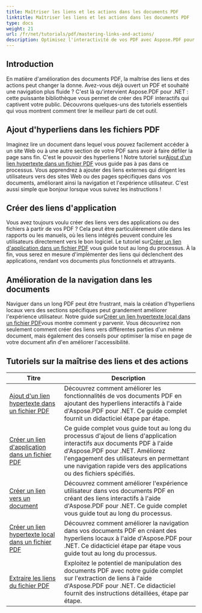 ```yaml
---
title: Maîtriser les liens et les actions dans les documents PDF
linktitle: Maîtriser les liens et les actions dans les documents PDF
type: docs
weight: 21
url: /fr/net/tutorials/pdf/mastering-links-and-actions/
description: Optimisez l'interactivité de vos PDF avec Aspose.PDF pour .NET. Découvrez comment ajouter des hyperliens et améliorer la navigation grâce à nos tutoriels étape par étape.
---
```

## Introduction

En matière d'amélioration des documents PDF, la maîtrise des liens et des actions peut changer la donne. Avez-vous déjà ouvert un PDF et souhaité une navigation plus fluide ? C'est là qu'intervient Aspose.PDF pour .NET : cette puissante bibliothèque vous permet de créer des PDF interactifs qui captivent votre public. Découvrons quelques-uns des tutoriels essentiels qui vous montrent comment tirer le meilleur parti de cet outil.

## Ajout d'hyperliens dans les fichiers PDF
 Imaginez lire un document dans lequel vous pouvez facilement accéder à un site Web ou à une autre section de votre PDF sans avoir à faire défiler la page sans fin. C'est le pouvoir des hyperliens ! Notre tutoriel sur[Ajout d'un lien hypertexte dans un fichier PDF](./adding-hyperlink/) vous guide pas à pas dans ce processus. Vous apprendrez à ajouter des liens externes qui dirigent les utilisateurs vers des sites Web ou des pages spécifiques dans vos documents, améliorant ainsi la navigation et l'expérience utilisateur. C'est aussi simple que bonjour lorsque vous suivez les instructions !

## Créer des liens d'application
 Vous avez toujours voulu créer des liens vers des applications ou des fichiers à partir de vos PDF ? Cela peut être particulièrement utile dans les rapports ou les manuels, où les liens intégrés peuvent conduire les utilisateurs directement vers le bon logiciel. Le tutoriel sur[Créer un lien d'application dans un fichier PDF](./creating-application-link/) vous guide tout au long du processus. À la fin, vous serez en mesure d'implémenter des liens qui déclenchent des applications, rendant vos documents plus fonctionnels et attrayants.

## Amélioration de la navigation dans les documents
 Naviguer dans un long PDF peut être frustrant, mais la création d'hyperliens locaux vers des sections spécifiques peut grandement améliorer l'expérience utilisateur. Notre guide sur[Créer un lien hypertexte local dans un fichier PDF](./creating-local-hyperlink/)vous montre comment y parvenir. Vous découvrirez non seulement comment créer des liens vers différentes parties d'un même document, mais également des conseils pour optimiser la mise en page de votre document afin d'en améliorer l'accessibilité.

## Tutoriels sur la maîtrise des liens et des actions
| Titre | Description |
| --- | --- | 
| [Ajout d'un lien hypertexte dans un fichier PDF](./adding-hyperlink/) | Découvrez comment améliorer les fonctionnalités de vos documents PDF en ajoutant des hyperliens interactifs à l'aide d'Aspose.PDF pour .NET. Ce guide complet fournit un didacticiel étape par étape. |  
| [Créer un lien d'application dans un fichier PDF](./creating-application-link/) | Ce guide complet vous guide tout au long du processus d'ajout de liens d'application interactifs aux documents PDF à l'aide d'Aspose.PDF pour .NET. Améliorez l'engagement des utilisateurs en permettant une navigation rapide vers des applications ou des fichiers spécifiés. |  
| [Créer un lien vers un document](./creating-document-link/) | Découvrez comment améliorer l'expérience utilisateur dans vos documents PDF en créant des liens interactifs à l'aide d'Aspose.PDF pour .NET. Ce guide complet vous guide tout au long du processus. |  
| [Créer un lien hypertexte local dans un fichier PDF](./creating-local-hyperlink/) | Découvrez comment améliorer la navigation dans vos documents PDF en créant des hyperliens locaux à l'aide d'Aspose.PDF pour .NET. Ce didacticiel étape par étape vous guide tout au long du processus. |  
| [Extraire les liens du fichier PDF](./extract-links-from-pdf-file/) | Exploitez le potentiel de manipulation des documents PDF avec notre guide complet sur l'extraction de liens à l'aide d'Aspose.PDF pour .NET. Ce didacticiel fournit des instructions détaillées, étape par étape. |  
